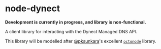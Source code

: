 # node-dynect

**Development is currently in progress, and library is non-functional.**

A client library for interacting with the Dynect Managed DNS API.

This library will be modelled after
[@pksunkara](https://github.com/pksunkara)'s excellent
[`octonode`](https://github.com/pksunkara/octonode#readme) library.

